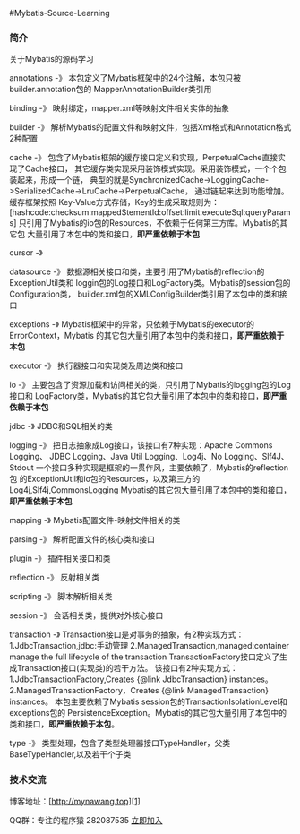 ﻿#Mybatis-Source-Learning


### 简介

关于Mybatis的源码学习

annotations -》 本包定义了Mybatis框架中的24个注解，本包只被builder.annotation包的
                MapperAnnotationBuilder类引用

binding     -》 映射绑定，mapper.xml等映射文件相关实体的抽象

builder     -》 解析Mybatis的配置文件和映射文件，包括Xml格式和Annotation格式2种配置

cache       -》 包含了Mybatis框架的缓存接口定义和实现，PerpetualCache直接实现了Cache接口，
                其它缓存类实现采用装饰模式实现。采用装饰模式，一个个包装起来，形成一个链，
                典型的就是SynchronizedCache->LoggingCache->SerializedCache->LruCache->PerpetualCache，
                通过链起来达到功能增加。缓存框架按照 Key-Value方式存储，Key的生成采取规则为：
                [hashcode:checksum:mappedStementId:offset:limit:executeSql:queryParams]
                只引用了Mybatis的io包的Resources，不依赖于任何第三方库。Mybatis的其它包
                大量引用了本包中的类和接口，**即严重依赖于本包**

cursor      -》

datasource  -》 数据源相关接口和类，主要引用了Mybatis的reflection的ExceptionUtil类和
                loggin包的Log接口和LogFactory类。Mybatis的session包的Configuration类，
                builder.xml包的XMLConfigBuilder类引用了本包中的类和接口

exceptions  -》 Mybatis框架中的异常，只依赖于Mybatis的executor的ErrorContext，Mybatis
                的其它包大量引用了本包中的类和接口，**即严重依赖于本包**

executor    -》 执行器接口和实现类及周边类和接口

io          -》 主要包含了资源加载和访问相关的类，只引用了Mybatis的logging包的Log接口和
                LogFactory类，Mybatis的其它包大量引用了本包中的类和接口，**即严重依赖于本包**

jdbc        -》 JDBC和SQL相关的类

logging     -》 把日志抽象成Log接口，该接口有7种实现：Apache Commons Logging、
                JDBC Logging、Java Util Logging、Log4j、No Logging、Slf4J、Stdout
                一个接口多种实现是框架的一贯作风，主要依赖了，Mybatis的reflection包
                的ExceptionUtil和io包的Resources，以及第三方的Log4j,Slf4j,CommonsLogging
                Mybatis的其它包大量引用了本包中的类和接口，**即严重依赖于本包**

mapping     -》 Mybatis配置文件-映射文件相关的类

parsing     -》 解析配置文件的核心类和接口

plugin      -》 插件相关接口和类

reflection  -》 反射相关类

scripting   -》 脚本解析相关类

session     -》 会话相关类，提供对外核心接口

transaction -》 Transaction接口是对事务的抽象，有2种实现方式：1.JdbcTransaction,jdbc:手动管理
                2.ManagedTransaction,managed:container manage the full lifecycle of the transaction
                TransactionFactory接口定义了生成Transaction接口(实现类)的若干方法。
                该接口有2种实现方式：
                1.JdbcTransactionFactory,Creates {@link JdbcTransaction} instances。
                2.ManagedTransactionFactory，Creates {@link ManagedTransaction} instances。
                本包主要依赖了Mybatis session包的TransactionIsolationLevel和exceptions包的
                PersistenceException。Mybatis的其它包大量引用了本包中的类和接口，**即严重依赖于本包**。

type        -》 类型处理，包含了类型处理器接口TypeHandler，父类BaseTypeHandler,以及若干个子类

### 技术交流

博客地址：[http://mynawang.top][1]

QQ群：专注的程序猿 282087535 [立即加入][2]


  [1]: http://mynawang.top
  [2]: http://shang.qq.com/wpa/qunwpa?idkey=632f7c11e0cb5dfc02231352205d9921c50e849a343e4010e4df1c25f59d2e90
